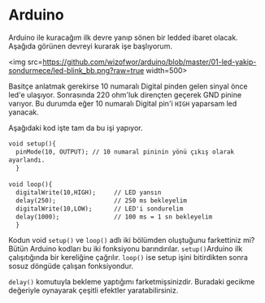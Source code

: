 # Arduino

Arduino ile kuracağım ilk devre yanıp sönen bir ledded ibaret olacak. Aşağıda görünen devreyi kurarak işe başlıyorum.

<img src=https://github.com/wizofwor/arduino/blob/master/01-led-yakip-sondurmece/led-blink_bb.png?raw=true width=500>

Basitçe anlatmak gerekirse 10 numaralı Digital pinden gelen sinyal önce led'e ulaşıyor. Sonrasında 220 ohm'luk dirençten geçerek GND pinine varıyor. Bu durumda eğer 10 numaralı Digital pin'i `HIGH` yaparsam led yanacak.

Aşağıdaki kod işte tam da bu işi yapıyor.

````
void setup(){
  pinMode(10, OUTPUT); // 10 numaral pininin yönü çıkış olarak ayarlandı.
  }

void loop(){
  digitalWrite(10,HIGH);     // LED yansın
  delay(250);                // 250 ms bekleyelim
  digitalWrite(10,LOW);      // LED'i sondurelim
  delay(1000);               // 100 ms = 1 sn bekleyelim
  }
````

Kodun void `setup()` ve `loop()` adlı iki bölümden oluştuğunu farkettiniz mi? Bütün Arduino kodları bu iki fonksiyonu barındırılar. `setup()`Arduino ilk çalışıtığında bir kereliğine çağrılır. `loop()` ise setup işini bitirdikten sonra sosuz döngüde çalışan fonksiyondur.

`delay()` komutuyla bekleme yaptığımı farketmişsinizdir. Buradaki gecikme değeriyle oynayarak çeşitli efektler yaratabilirsiniz.    



